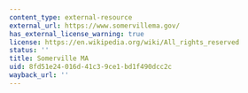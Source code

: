```yaml
---
content_type: external-resource
external_url: https://www.somervillema.gov/
has_external_license_warning: true
license: https://en.wikipedia.org/wiki/All_rights_reserved
status: ''
title: Somerville MA
uid: 8fd51e24-016d-41c3-9ce1-bd1f490dcc2c
wayback_url: ''
---
```

